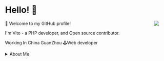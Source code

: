 # Hello! 👋

<img align="right" src="https://github-readme-stats.vercel.app/api?username=LittleTrue&show_icons=true&icon_color=805AD5&text_color=718096&bg_color=ffffff&hide_title=true" />

🎉 Welcome to my GitHub profile!

I'm Vito - a PHP developer, and Open source contributor. 

Working In China GuanZhou 🕹Web developer 

<details>
<summary>About Me </summary>
simple blog there: https://www.jianshu.com/u/8775ddf16c8b
</details>
